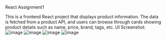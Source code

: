 React Assignment1

This is a frontend React project that displays product information. The data is fetched from a product API, and users can browse through cards showing product details such as name, price, brand, tags, etc.
UI Screenshot: ![image](https://github.com/user-attachments/assets/837de1ca-1bcd-4982-8d46-d75630cf0b15)
![image](https://github.com/user-attachments/assets/a86020e1-f799-4443-9687-7cf729f0d179)
![image](https://github.com/user-attachments/assets/847f9a11-20ac-4197-92c1-182545b5309b)
![image](https://github.com/user-attachments/assets/038abf33-9af6-44ba-b6e3-87c63b8b5cd9)






